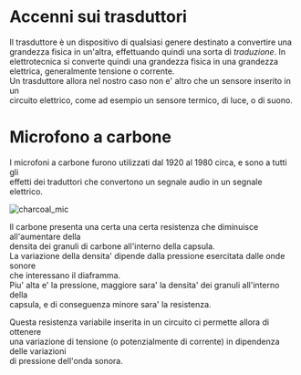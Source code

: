 # Accenni sui trasduttori  

Il trasduttore è un dispositivo di qualsiasi genere destinato a convertire una  
grandezza fisica in un'altra, effettuando quindi una sorta di *traduzione*.
In elettrotecnica si converte quindi una grandezza fisica in una grandezza  
elettrica, generalmente tensione o corrente.  
Un trasduttore allora nel nostro caso non e' altro che un sensore inserito in un  
circuito elettrico, come ad esempio un sensore termico, di luce, o di suono.  

# Microfono a carbone  

I microfoni a carbone furono utilizzati dal 1920 al 1980 circa, e sono a tutti gli  
effetti dei traduttori che convertono un segnale audio in un segnale elettrico.  

![charcoal_mic](https://user-images.githubusercontent.com/7195133/209437234-f62f2bad-b28a-43e4-8d57-6914f5117f27.jpg)  

Il carbone presenta una certa una certa resistenza che diminuisce all'aumentare della  
densita dei granuli di carbone all'interno della capsula.   
La variazione della densita' dipende dalla pressione esercitata dalle onde sonore  
che interessano il diaframma.  
Piu' alta e' la pressione, maggiore sara' la densita' dei granuli all'interno della  
capsula, e di conseguenza minore sara' la resistenza.  

Questa resistenza variabile inserita in un circuito ci permette allora di ottenere  
una variazione di tensione (o potenzialmente di corrente) in dipendenza delle variazioni  
di pressione dell'onda sonora.  